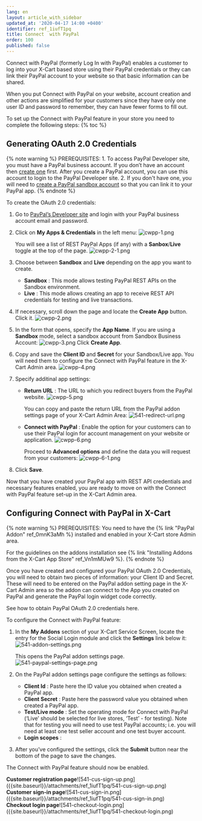 ```yaml
---
lang: en
layout: article_with_sidebar
updated_at: '2020-04-17 14:00 +0400'
identifier: ref_1iufT1pq
title: Connect  with PayPal
order: 100
published: false
---
```

Connect with PayPal (formerly Log In with PayPal) enables a customer to log into your X-Cart based store using their PayPal credentials or they can link their PayPal account to your website so that basic information can be shared.

When you put Connect with PayPal on your website, account creation and other actions are simplified for your customers since they have only one user ID and password to remember, they can have fewer forms to fill out.

To set up the Connect with PayPal feature in your store you need to complete the following steps:
{% toc %}

## Generating OAuth 2.0 Credentials

{% note warning %}
PREREQUISITES:
    1. To access PayPal Developer site, you must have a PayPal business account.  If you don’t have an account then [create one](https://www.paypal.com/in/webapps/mpp/account-selection?pros=2 "Connect  with PayPal") first. After you create a PayPal account, you can use this account to login to the PayPal Developer site.
    2. If you don't have one, you will need to [create a PayPal sandbox account](https://www.angelleye.com/create-paypal-sandbox-account/ "Connect  with PayPal") so that you can link it to your PayPal app.
{% endnote %}

To create the OAuth 2.0 credentials:

1. Go to [PayPal’s Developer site]( https://developer.paypal.com/  "Connect  with PayPal") and login with your PayPal business account email and password.

2. Click on **My Apps & Credentials** in the left menu:
   ![cwpp-1.png]({{site.baseurl}}/attachments/ref_1iufT1pq/cwpp-1.png)
   
   You will see a list of REST PayPal Apps (if any) with a **Sanbox**/**Live** toggle at the top of the page. 
   ![cwpp-2-1.png]({{site.baseurl}}/attachments/ref_1iufT1pq/cwpp-2-1.png)

3. Choose between **Sandbox** and **Live** depending on the app you want to create.
   * **Sandbox** : This mode allows testing PayPal REST APIs on the Sandbox environment.
   * **Live** : This mode allows creating an app to receive REST API credentials for testing and live transactions.

4. If necessary, scroll down the page and locate the **Create App** button. Click it.
   ![cwpp-2.png]({{site.baseurl}}/attachments/ref_1iufT1pq/cwpp-2.png)
   
5. In the form that opens, specify the **App Name**. If you are using a **Sandbox** mode, select a sandbox account from Sandbox Business Account:
   ![cwpp-3.png]({{site.baseurl}}/attachments/ref_1iufT1pq/cwpp-3.png)
   Click **Create App**.  
 
6. Copy and save the **Client ID** and **Secret** for your Sandbox/Live app. You will need them to configure the Connect with PayPal feature in the X-Cart Admin area.
    ![cwpp-4.png]({{site.baseurl}}/attachments/ref_1iufT1pq/cwpp-4.png)
 
7. Specify additinal app settings: 
   * **Return URL** : The URL to which you redirect buyers from the PayPal website. 
     ![cwpp-5.png]({{site.baseurl}}/attachments/ref_1iufT1pq/cwpp-5.png)
    
     You can copy and paste the return URL from the PayPal addon settings page of your X-Cart Admin Area:
     ![541-redirect-url.png]({{site.baseurl}}/attachments/ref_1iufT1pq/541-redirect-url.png)
    * **Connect with PayPal** : Enable the option for your customers can to use their PayPal login for account management on your website or application.
      ![cwpp-6.png]({{site.baseurl}}/attachments/ref_1iufT1pq/cwpp-6.png)
      
      Proceed to **Advanced options** and define the data you will request from your customers:
      ![cwpp-6-1.png]({{site.baseurl}}/attachments/ref_1iufT1pq/cwpp-6-1.png)

8. Click **Save**.

Now that you have created your PayPal app with REST API credentials and necessary features enabled, you are ready to move on with the Connect with PayPal feature set-up in the X-Cart Admin area.

## Configuring Connect with PayPal in X-Cart

{% note warning %}
PREREQUISITES:
   You need to have the {% link "PayPal Addon" ref_0mnK3aMh %} installed and enabled in your X-Cart store Admin area.
   
   For the guidelines on the addons installation see {% link "Installing Addons from the X-Cart App Store" ref_Vn1mMUw9 %}.
{% endnote %}

Once you have created and configured your PayPal OAuth 2.0 Credentials, you will need to obtain two pieces of information: your Client ID and Secret. These will need to be entered on the PayPal addon setting page in the X-Cart Admin area so the addon can connect to the App you created on PayPal and generate the PayPal login widget code correctly.

See how to obtain PayPal OAuth 2.0 credentials here.

To configure the Connect with PayPal feature:
1. In the **My Addons** section of your X-Cart Service Screen, locate the entry for the Social Login module and click the **Settings** link below it:
   ![541-addon-settings.png]({{site.baseurl}}/attachments/ref_1iufT1pq/541-addon-settings.png)

   This opens the PayPal addon settings page.
   ![541-paypal-settings-page.png]({{site.baseurl}}/attachments/ref_1iufT1pq/541-paypal-settings-page.png)

2. On the PayPal addon settings page configure the settings as follows:
   * **Client Id** : Paste here the ID value you obtained when created a PayPal app.
   * **Client Secret** : Paste here the password value you obtained when created a PayPal app.
   * **Test/Live mode** : Set the operating mode for Connect with PayPal (‘Live’ should be selected for live stores, ‘Test’ - for testing). Note that for testing you will need to use test PayPal accounts; i.e. you will need at least one test seller account and one test buyer account. 
   * **Login scopes** : 

3. After you’ve configured the settings, click the **Submit** button near the bottom of the page to save the changes.

The Connect with PayPal feature should now be enabled.
<div class="ui stackable three column grid">
  <div class="column" markdown="span"><b>Customer registration page</b>![541-cus-sign-up.png]({{site.baseurl}}/attachments/ref_1iufT1pq/541-cus-sign-up.png)
</div>
  <div class="column" markdown="span"><b>Customer sign-in page</b>![541-cus-sign-in.png]({{site.baseurl}}/attachments/ref_1iufT1pq/541-cus-sign-in.png)</div>
  <div class="column" markdown="span"><b>Checkout login page</b>![541-checkout-login.png]({{site.baseurl}}/attachments/ref_1iufT1pq/541-checkout-login.png)</div>
</div>
